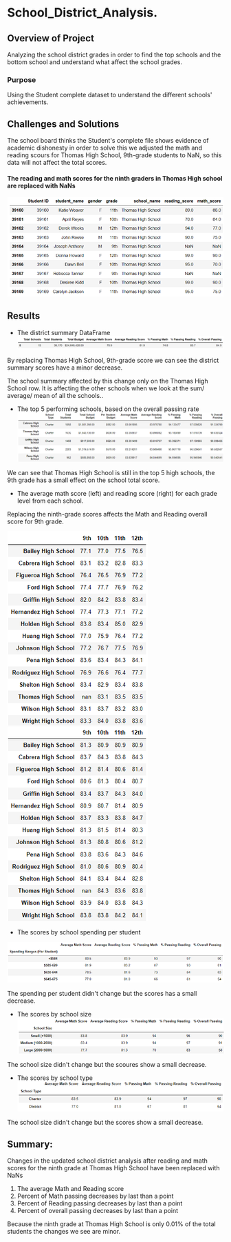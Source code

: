 # School_District_Analysis.

## Overview of Project
Analyzing the school district grades in order to find the top schools and the bottom school and understand what affect the school grades.

### Purpose
Using the Student complete dataset to understand the different schools' achievements. 

## Challenges and Solutions
The school board thinks the Student's complete file shows evidence of academic dishonesty in order to solve this we adjusted the math and reading scours for Thomas High School, 9th-grade students to NaN, so this data will not affect the total scores.   

#### The reading and math scores for the ninth graders in Thomas High school are replaced with NaNs
![Reading_and_math_scores_9th_graders_THS_are_NaNs.png](Resources/Reading_and_math_scores_9th_graders_THS_are_NaNs.png)

## Results

 - The district summary DataFrame 
![district_summary_df.png](Resources/district_summary_df.png)

 By replacing Thomas High School, 9th-grade score we can see the district summary scores have a minor decrease.
 
 The school summary affected by this change only on the Thomas High School row. It is affecting the other schools when we look at the sum/ average/ mean of all the schools..

- The top 5 performing schools, based on the overall passing rate
![5_top_schools.png](Resources/5_top_schools.png)

 We can see that Thomas High School is still in the top 5 high schools, the 9th grade has a small effect on the school total score.

- The average math score (left) and reading score (right) for each grade level from each school.

 Replacing the ninth-grade scores affects the Math and Reading overall score for 9th grade.

![math_scores_by_grade.png](Resources/math_scores_by_grade.png)
![reading_scores_by_grade.png](Resources/reading_scores_by_grade.png)

- The scores by school spending per student 

![Scores_by_School_Spending.png](Resources/Scores_by_School_Spending.png)

 The spending per student didn't change but the scores has a small decrease.

- The scores by school size 
![school_size.png](Resources/school_size.png)

 The school size didn't change but the scoures show a small decrease. 

- The scores by school type
![Scores_by_School_Type.png](Resources/Scores_by_School_Type.png)

 The school size didn't change but the scores show a small decrease.

## Summary: 
Changes in the updated school district analysis after reading and math scores for the ninth grade at Thomas High School have been replaced with NaNs
1. The average Math and Reading score
2. Percent of Math passing decreases by last than a point
3. Percent of Reading passing decreases by last than a point
4. Percent of overall passing decreases by last than a point

Because the ninth grade at Thomas High School is only 0.01% of the total students the changes we see are minor.
